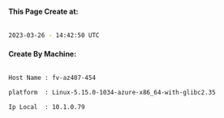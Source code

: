
   
#### This Page Create at:

```bash

2023-03-26 - 14:42:50 UTC

```

#### Create By Machine:

```bash

Host Name : fv-az407-454

platform  : Linux-5.15.0-1034-azure-x86_64-with-glibc2.35

Ip Local  : 10.1.0.79

```

